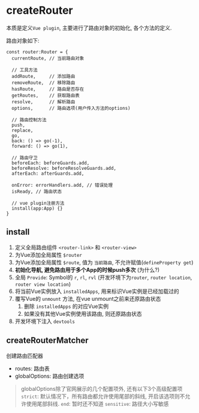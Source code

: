 # createRouter

本质是定义`Vue plugin`, 主要进行了路由对象的初始化, 各个方法的定义.

路由对象如下:

```typecript
const router:Router = {
  currentRoute, // 当前路由对象
  
  // 工具方法
  addRoute,     // 添加路由  
  removeRoute,  // 移除路由
  hasRoute,     // 路由是否存在
  getRoutes,    // 获取路由表
  resolve,      // 解析路由
  options,      // 路由选项(用户传入方法的options)

  // 路由控制方法
  push,
  replace,
  go,
  back: () => go(-1),
  forward: () => go(1),

  // 路由守卫
  beforeEach: beforeGuards.add,
  beforeResolve: beforeResolveGuards.add,
  afterEach: afterGuards.add,

  onError: errorHandlers.add, // 错误处理
  isReady, // 路由状态

  // vue plugin注册方法
  install(app:App) {}
}
```

## **install**

1. 定义全局路由组件 `<router-link>` 和 `<router-view>`
2. 为Vue添加全局属性 `$router`
3. 为Vue添加全局属性 `$route`, 值为 `当前路由`, 不允许赋值(`defineProperty get`)
4. **初始化导航, 避免路由用于多个App的时候push多次** (为什么?)
5. 全局 `Provide`: Symbol的 `r`, `rl`, `rvl` (开发环境下为`router`, `router location`, `router view location`)
6. 将当前Vue实例放入 `installedApps`, 用来标识Vue实例是已经加载过的
7. 覆写Vue的 `unmount` 方法, 在vue unmount之前来还原路由状态
   1. 删除 `installedApps` 的对应Vue实例
   2. 如果没有其他Vue实例使用该路由, 则还原路由状态
8. 开发环境下注入 `devtools`


## createRouterMatcher

创建路由匹配器

+ routes: 路由表
+ globalOptions: 路由创建选项

> globalOptions除了官网展示的几个配置项外, 还有以下3个高级配置项
> `strict`: 默认情况下，所有路由都允许使用尾部的斜线, 开启该选项则不允许使用尾部斜线.
> `end`: 暂时还不知道
> `sensitive`: 路径大小写敏感

